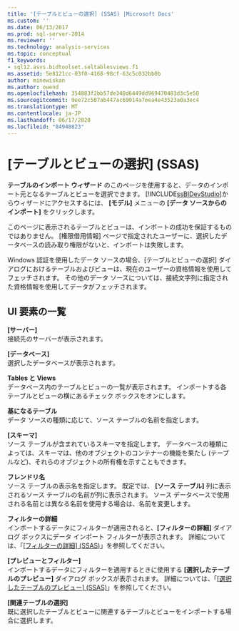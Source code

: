 ```yaml
---
title: '[テーブルとビューの選択] (SSAS) |Microsoft Docs'
ms.custom: ''
ms.date: 06/13/2017
ms.prod: sql-server-2014
ms.reviewer: ''
ms.technology: analysis-services
ms.topic: conceptual
f1_keywords:
- sql12.asvs.bidtoolset.seltablesviews.f1
ms.assetid: 5e8121cc-03f0-4168-98cf-63c5c032bb0b
author: minewiskan
ms.author: owend
ms.openlocfilehash: 354883f2bb57de348d6449dd969470483d3c5e50
ms.sourcegitcommit: 9ee72c507ab447ac69014a7eea4e43523a0a3ec4
ms.translationtype: MT
ms.contentlocale: ja-JP
ms.lasthandoff: 06/17/2020
ms.locfileid: "84940823"
---
```

# <a name="select-tables-and-views-ssas"></a>[テーブルとビューの選択] (SSAS)
  **テーブルのインポート ウィザード** のこのページを使用すると、データのインポート元となるテーブルとビューを選択できます。 [!INCLUDE[ssBIDevStudio](../includes/ssbidevstudio-md.md)]からウィザードにアクセスするには、 **[モデル]** メニューの **[データ ソースからのインポート]** をクリックします。  
  
 このページに表示されるテーブルとビューは、インポートの成功を保証するものではありません。 [権限借用情報] ページで指定されたユーザーに、選択したデータベースの読み取り権限がないと、インポートは失敗します。  
  
 Windows 認証を使用したデータ ソースの場合、[テーブルとビューの選択] ダイアログにおけるテーブルおよびビューは、現在のユーザーの資格情報を使用してフェッチされます。 その他のデータ ソースについては、接続文字列に指定された資格情報を使用してデータがフェッチされます。  
  
## <a name="ui-element-list"></a>UI 要素の一覧  
 **[サーバー]**  
 接続先のサーバーが表示されます。  
  
 **[データベース]**  
 選択したデータベースが表示されます。  
  
 **Tables と Views**  
 データベース内のテーブルとビューの一覧が表示されます。 インポートする各テーブルとビューの横にあるチェック ボックスをオンにします。  
  
 **基になるテーブル**  
 データ ソースの種類に応じて、ソース テーブルの名前を指定します。  
  
 **[スキーマ]**  
 ソース テーブルが含まれているスキーマを指定します。 データベースの種類によっては、スキーマは、他のオブジェクトのコンテナーの機能を果たし (テーブルなど)、それらのオブジェクトの所有権を示すこともできます。  
  
 **フレンドリ名**  
 ソース テーブルの表示名を指定します。 既定では、 **[ソース テーブル]** 列に表示されるソース テーブルの名前が列に表示されます。 ソース データベースで使用される名前とは異なる名前を使用する場合は、名前を変更します。  
  
 **フィルターの詳細**  
 インポートするデータにフィルターが適用されると、**[フィルターの詳細]** ダイアログ ボックスにデータ インポート フィルターが表示されます。 詳細については、「[[フィルターの詳細] (SSAS)](filter-details-ssas.md)」を参照してください。  
  
 **[プレビューとフィルター]**  
 インポートするデータにフィルターを適用するときに使用する **[選択したテーブルのプレビュー]** ダイアログ ボックスが表示されます。 詳細については、「[[選択したテーブルのプレビュー] (SSAS)](preview-selected-table-ssas.md)」を参照してください。  
  
 **[関連テーブルの選択]**  
 既に選択したテーブルとビューに関連するテーブルとビューをインポートする場合に選択します。  
  
  
